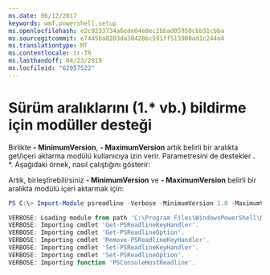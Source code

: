 ```yaml
---
ms.date: 06/12/2017
keywords: wmf,powershell,setup
ms.openlocfilehash: e2c9233734a6ede04e8ec2bbad05950cbb31cbba
ms.sourcegitcommit: e7445ba8203da304286c591ff513900ad1c244a4
ms.translationtype: MT
ms.contentlocale: tr-TR
ms.lasthandoff: 04/23/2019
ms.locfileid: "62057522"
---
```

# <a name="modules-support-for-declaring-version-ranges-1-etc"></a>Sürüm aralıklarını (1.* vb.) bildirme için modüller desteği
Birlikte **- MinimumVersion**, **- MaximumVersion** artık belirli bir aralıkta get/içeri aktarma modülü kullanıcıya izin verir. Parametresini de destekler **.** \*. Aşağıdaki örnek, nasıl çalıştığını gösterir:

Artık, birleştirebilirsiniz **- MinimumVersion** ve **- MaximumVersion** belirli bir aralıkta modülü içeri aktarmak için:

```powershell
PS C:\> Import-Module psreadline -Verbose -MinimumVersion 1.0 -MaximumVersion 1.2.*

VERBOSE: Loading module from path 'C:\Program Files\WindowsPowerShell\Modules\psreadline\1.1\psreadline.psd1'.
VERBOSE: Importing cmdlet 'Get-PSReadlineKeyHandler'.
VERBOSE: Importing cmdlet 'Get-PSReadlineOption'.
VERBOSE: Importing cmdlet 'Remove-PSReadlineKeyHandler'.
VERBOSE: Importing cmdlet 'Set-PSReadlineKeyHandler'.
VERBOSE: Importing cmdlet 'Set-PSReadlineOption'.
VERBOSE: Importing function 'PSConsoleHostReadline'.
```
